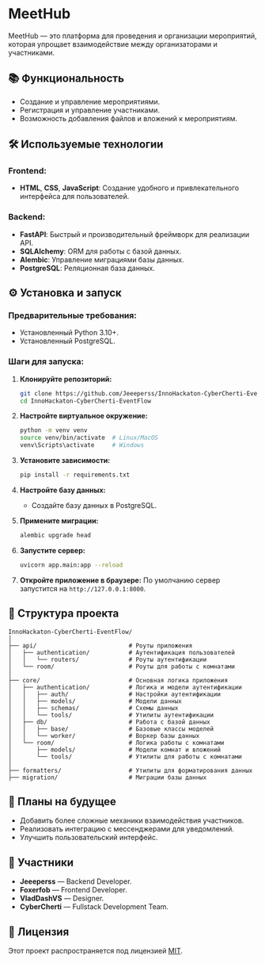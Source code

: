 # MeetHub

MeetHub — это платформа для проведения и организации мероприятий, которая упрощает взаимодействие между организаторами и участниками.

## 📚 Функциональность

- Создание и управление мероприятиями.
- Регистрация и управление участниками.
- Возможность добавления файлов и вложений к мероприятиям.

## 🛠️ Используемые технологии

### Frontend:
- **HTML**, **CSS**, **JavaScript**: Создание удобного и привлекательного интерфейса для пользователей.

### Backend:
- **FastAPI**: Быстрый и производительный фреймворк для реализации API.
- **SQLAlchemy**: ORM для работы с базой данных.
- **Alembic**: Управление миграциями базы данных.
- **PostgreSQL**: Реляционная база данных.

## ⚙️ Установка и запуск

### Предварительные требования:
- Установленный Python 3.10+.
- Установленный PostgreSQL.

### Шаги для запуска:

1. **Клонируйте репозиторий:**
   ```bash
   git clone https://github.com/Jeeeperss/InnoHackaton-CyberCherti-EventFlow.git
   cd InnoHackaton-CyberCherti-EventFlow
   ```

2. **Настройте виртуальное окружение:**
   ```bash
   python -m venv venv
   source venv/bin/activate  # Linux/MacOS
   venv\Scripts\activate     # Windows
   ```

3. **Установите зависимости:**
   ```bash
   pip install -r requirements.txt
   ```

4. **Настройте базу данных:**
   - Создайте базу данных в PostgreSQL.

5. **Примените миграции:**
   ```bash
   alembic upgrade head
   ```

6. **Запустите сервер:**
   ```bash
   uvicorn app.main:app --reload
   ```

7. **Откройте приложение в браузере:**
   По умолчанию сервер запустится на `http://127.0.0.1:8000`.

## 📁 Структура проекта

```plaintext
InnoHackaton-CyberCherti-EventFlow/
│
├── api/                          # Роуты приложения
│   ├── authentication/           # Аутентификация пользователей
│   │   └── routers/              # Роуты аутентификации
│   └── room/                     # Роуты для работы с комнатами
│
├── core/                         # Основная логика приложения
│   ├── authentication/           # Логика и модели аутентификации
│   │   ├── auth/                 # Настройки аутентификации
│   │   ├── models/               # Модели данных
│   │   ├── schemas/              # Схемы данных
│   │   └── tools/                # Утилиты аутентификации
│   ├── db/                       # Работа с базой данных
│   │   ├── base/                 # Базовые классы моделей
│   │   └── worker/               # Воркер базы данных
│   └── room/                     # Логика работы с комнатами
│       ├── models/               # Модели комнат и вложений
│       └── tools/                # Утилиты для работы с комнатами
│
├── formatters/                   # Утилиты для форматирования данных
├── migration/                    # Миграции базы данных
```

## 🚀 Планы на будущее

- Добавить более сложные механики взаимодействия участников.
- Реализовать интеграцию с мессенджерами для уведомлений.
- Улучшить пользовательский интерфейс.

## 🤝 Участники

- **Jeeeperss** — Backend Developer.
- **Foxerfob** — Frontend Developer.
- **VladDashVS** — Designer.
- **CyberCherti** — Fullstack Development Team.

## 📃 Лицензия

Этот проект распространяется под лицензией [MIT](LICENSE).

